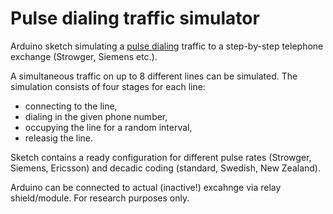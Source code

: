 # Pulse dialing traffic simulator
Arduino sketch simulating a [pulse dialing](https://en.wikipedia.org/wiki/Pulse_dialing) traffic to a step-by-step telephone exchange (Strowger, Siemens etc.).

A simultaneous traffic on up to 8 different lines can be simulated. The simulation consists of four stages for each line:
- connecting to the line,
- dialing in the given phone number,
- occupying the line for a random interval,
- releasig the line.

Sketch contains a ready configuration for different pulse rates (Strowger, Siemens, Ericsson) and decadic coding (standard, Swedish, New Zealand).

Arduino can be connected to actual (inactive!) excahnge via relay shield/module. For research purposes only.